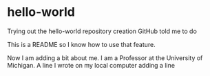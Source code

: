 # hello-world
Trying out the hello-world repository creation GitHub told me to do

This is a README so I know how to use that feature.

Now I am adding a bit about me. I am a Professor at the University of Michigan.
A line I wrote on my local computer
adding a line
